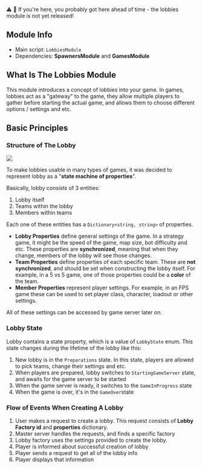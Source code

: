 ⚠️ 🔴  If you're here, you probably got here ahead of time - the lobbies module is not yet released!

## Module Info

* Main script: `LobbiesModule`
* Dependencies: **SpawnersModule** and **GamesModule**

## What Is The Lobbies Module

This module introduces a concept of lobbies into your game. In games, lobbies act as a "gateway" to the game, they allow multiple players to gather before starting the actual game, and allows them to choose different options / settings and etc.

## Basic Principles

### Structure of The Lobby

![](http://i.imgur.com/5wcN6H6.png)

To make lobbies usable in many types of games, it was decided to represent lobby as a "**state machine of properties**". 

Basically, lobby consists of 3 entities:

1. Lobby itself
 2. Teams within the lobby
   3. Members within teams

Each one of these entities has a `Dictionary<string, string>` of properties.

* **Lobby Properties** define general settings of the game. In a strategy game, it might be the speed of the game, map size, bot difficulty and etc. These properties are **synchronized**, meaning that when they change, members of the lobby will see those changes.
* **Team Properties** define properties of each specific team. These are **not synchronized**, and should be set when constructing the lobby itself. For example, in a 5 vs 5 game, one of those properties could be a **color** of the team.
* **Member Properties** represent player settings. For example, in an FPS game these can be used to set player class, character, loadout or other settings.

All of these settings can be accessed by game server later on.

### Lobby State

Lobby contains a state property, which is a value of `LobbyState` enum. This state changes during the lifetime of the lobby like this:

1. New lobby is in the `Preparations` state. In this state, players are allowed to pick teams, change their settings and etc.
2. When players are prepared, lobby switches to `StartingGameServer` state, and awaits for the game server to be started
3. When the game server is ready, it switches to the `GameInProgress` state
4. When the game is over, it's in the `GameOver`state

### Flow of Events When Creating A Lobby

1. User makes a request to create a lobby. This request consists of **Lobby Factory id** and **properties** dictionary.
2. Master server handles the requests, and finds a specific factory
3. Lobby factory uses the settings provided to create the lobby.
4. Player is informed about successful creation of lobby
5. Player sends a request to get all of the lobby info
6. Player displays that information



